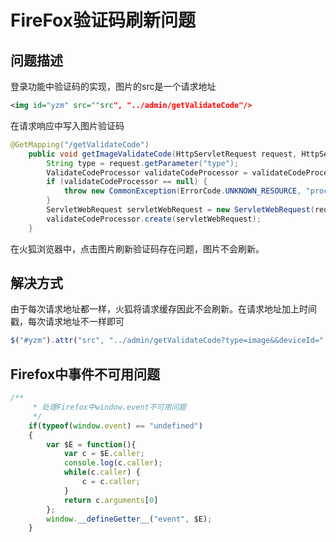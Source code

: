 # FireFox验证码刷新问题


## 问题描述
登录功能中验证码的实现，图片的src是一个请求地址

```xml
<img id="yzm" src=""src", "../admin/getValidateCode"/>
```

在请求响应中写入图片验证码

```java
@GetMapping("/getValidateCode")
    public void getImageValidateCode(HttpServletRequest request, HttpServletResponse response) throws Exception {
        String type = request.getParameter("type");
        ValidateCodeProcessor validateCodeProcessor = validateCodeProcessors.get(codeProcessorType);
        if (validateCodeProcessor == null) {
            throw new CommonException(ErrorCode.UNKNOWN_RESOURCE, "processor不存在");
        }
        ServletWebRequest servletWebRequest = new ServletWebRequest(request, response);
        validateCodeProcessor.create(servletWebRequest);
    }
```

在火狐浏览器中，点击图片刷新验证码存在问题，图片不会刷新。

## 解决方式
由于每次请求地址都一样，火狐将请求缓存因此不会刷新。在请求地址加上时间戳，每次请求地址不一样即可

```javascript
$("#yzm").attr("src", "../admin/getValidateCode?type=image&&deviceId=" + localStorage.getItem("deviceId") + "&&t="+ new Date().getTime() ) ;
```

## Firefox中事件不可用问题
```javascript
/**
     * 处理Firefox中window.event不可用问题
     */
    if(typeof(window.event) == "undefined")
    {
        var $E = function(){
            var c = $E.caller;
            console.log(c.caller);
            while(c.caller) {
                c = c.caller;
            }
            return c.arguments[0]
        };
        window.__defineGetter__("event", $E);
    }
```
